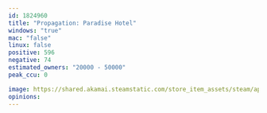 ```yaml
---
id: 1824960
title: "Propagation: Paradise Hotel"
windows: "true"
mac: "false"
linux: false
positive: 596
negative: 74
estimated_owners: "20000 - 50000"
peak_ccu: 0

image: https://shared.akamai.steamstatic.com/store_item_assets/steam/apps/1824960/header.jpg?t=1728993983
opinions:
---
```


